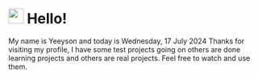  <h1>
    <img src="https://emojis.slackmojis.com/emojis/images/1643510097/45343/hi.gif?1643510097" width="30"/> 
    Hello!
 </h1>
 <p>
    My name is Yeeyson and today is Wednesday, 17 July 2024
    Thanks for visiting my profile, I have some test projects going on others are done learning projects and others are real projects.
    Feel free to watch and use them.
 </p>